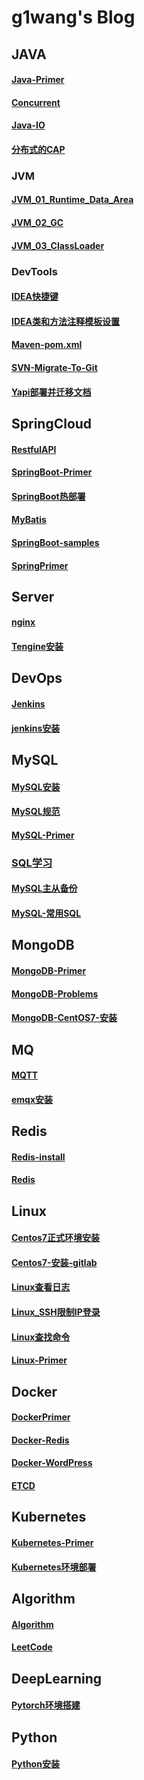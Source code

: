 # g1wang's Blog

## JAVA
#### [Java-Primer](./JAVA/JavaPrimer/Java-Primer.md)
#### [Concurrent](./JAVA/JavaPrimer/Concurrent.md)
#### [Java-IO](./JAVA/JavaPrimer/Java-IO.md)
#### [分布式的CAP](./JAVA/JavaPrimer/分布式的CAP.md)

### JVM
#### [JVM_01_Runtime_Data_Area](./JAVA/JVM/JVM_01_Runtime_Data_Area.md)
#### [JVM_02_GC](./JAVA/JVM/JVM_02_GC.md)
#### [JVM_03_ClassLoader](./JAVA/JVM/JVM_03_ClassLoader.md)
### DevTools
#### [IDEA快捷键](./JAVA/DevTools/IDEA快捷键.md)
#### [IDEA类和方法注释模板设置](./JAVA/DevTools/IDEA类和方法注释模板设置.md)
#### [Maven-pom.xml](./JAVA/DevTools/Maven-pom.xml.md)
#### [SVN-Migrate-To-Git](./JAVA/DevTools/SVN-Migrate-To-Git.md)
#### [Yapi部署并迁移文档](./JAVA/DevTools/Yapi部署并迁移文档.md)

## SpringCloud
#### [RestfulAPI](./SpringCloud/RestfulAPI.md)
#### [SpringBoot-Primer](./SpringCloud/SpringBoot-Primer.md)
#### [SpringBoot热部署](./SpringCloud/SpringBoot热部署.md)
#### [MyBatis](./SpringCloud/MyBatis.md)
#### [SpringBoot-samples](./SpringCloud/SpringBoot-samples.md)
#### [SpringPrimer](./SpringCloud/SpringPrimer.md)

## Server
#### [nginx](nginx.md)
#### [Tengine安装](Tengine安装.md)

## DevOps
#### [Jenkins](Jenkins.md)
#### [jenkins安装](./JAVA/DevOps/jenkins安装.md)

## MySQL
#### [MySQL安装](./MySQL/mysql安装.md)
#### [MySQL规范](./MySQL/mysql规范.md)
#### [MySQL-Primer](./MySQL/MySQL-Primer.md)
### [SQL学习](SQL学习.md)
#### [MySQL主从备份](./MySQL/MySQL主从备份.md)
#### [MySQL-常用SQL](./MySQL/MySQL-常用SQL.md)

## MongoDB
#### [MongoDB-Primer](./MongoDB/MongoDB-Primer.md)
#### [MongoDB-Problems](./MongoDB/MongoDB-Problems.md)
#### [MongoDB-CentOS7-安装](./MongoDB/MongoDB-CentOS7-安装.md)

## MQ
#### [MQTT](./MQ/MQTT.md)
#### [emqx安装](./MQ/emqx安装.md)

## Redis
#### [Redis-install](./Redis/Redis-install.md)
#### [Redis](./Redis/Redis.md)

## Linux
#### [Centos7正式环境安装](./Linux/Centos7/Centos7正式环境安装.md)
#### [Centos7-安装-gitlab](./Linux/Centos7/Centos7-安装-gitlab.md)
#### [Linux查看日志](./Linux/Centos7/Linux查看日志.md)
#### [Linux_SSH限制IP登录](./Linux/Centos7/Linux_SSH限制IP登录.md)
#### [Linux查找命令](./Linux/Centos7/Linux查找命令.md)
#### [Linux-Primer](./Linux/Linux-Primer.md)

## Docker
#### [DockerPrimer](./Docker/DockerPrimer.md)
#### [Docker-Redis](./Docker/Docker-Redis.md)
#### [Docker-WordPress](./Docker/Docker-WordPress.md)
#### [ETCD](./Docker/ETCD.md)

## Kubernetes
#### [Kubernetes-Primer](./Kubernetes/Kubernetes-Primer.md)
#### [Kubernetes环境部署](./Kubernetes/Kubernetes环境部署.md)

## Algorithm
#### [Algorithm](./Algorithm/Algorithm.md)
#### [LeetCode](./Algorithm/LeetCode.md)

## DeepLearning
#### [Pytorch环境搭建](./DeepLearning/Pytorch环境搭建.md)

## Python
#### [Python安装](./Python/Python安装.md)